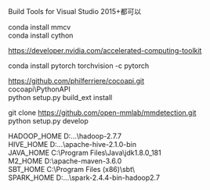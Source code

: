 Build Tools for Visual Studio 2015+都可以

conda install mmcv    
conda install cython

https://developer.nvidia.com/accelerated-computing-toolkit

conda install pytorch torchvision -c pytorch

https://github.com/philferriere/cocoapi.git     
cocoapi\PythonAPI     
python setup.py build_ext install

git clone https://github.com/open-mmlab/mmdetection.git     
python setup.py develop

HADOOP_HOME D:\...\hadoop-2.7.7   
HIVE_HOME D:\...\apache-hive-2.1.0-bin   
JAVA_HOME C:\Program Files\Java\jdk1.8.0_181   
M2_HOME D:\apache-maven-3.6.0   
SBT_HOME C:\Program Files (x86)\sbt\   
SPARK_HOME D:\...\spark-2.4.4-bin-hadoop2.7   
